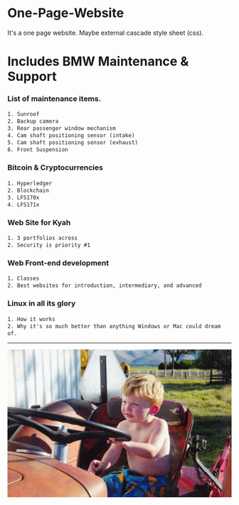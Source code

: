 # One-Page-Website
It's a one page website.  Maybe external cascade style sheet (css).
# Includes BMW Maintenance & Support
### List of maintenance items.
    1. Sunroof
    2. Backup camera
    3. Rear passenger window mechanism
    4. Cam shaft positioning sensor (intake)
    5. Cam shaft positioning sensor (exhaust)
    6. Front Suspension
    
### Bitcoin & Cryptocurrencies
    1. Hyperledger
    2. Blockchain
    3. LFS170x
    4. LFS171x
    
### Web Site for Kyah
    1. 3 portfolios across
    2. Security is priority #1
    
### Web Front-end development
    1. Classes
    2. Best websites for introduction, intermediary, and advanced
    
### Linux in all its glory
    1. How it works
    2. Why it's so much better than anything Windows or Mac could dream of.
---
 ![Tractor Driver Silus](https://github.com/bbauska/One-Page-Website/blob/main/img/img-1.jpg?raw=true "Silus Driving Tractor")
    
    
<!--- ![alt text](Isolated.png "Title") -->
